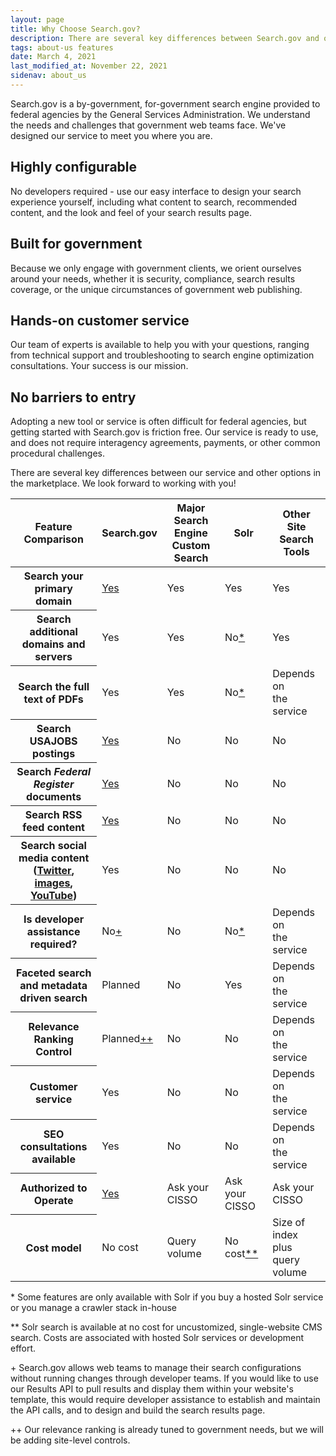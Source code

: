 ```yaml
---
layout: page
title: Why Choose Search.gov? 
description: There are several key differences between Search.gov and other options in the marketplace. Learn about our features, how they can help people find what they need on your agency's website, and how we can help make it easy to get search right on your website.
tags: about-us features
date: March 4, 2021
last_modified_at: November 22, 2021
sidenav: about_us
---
```


Search.gov is a by-government, for-government search engine provided to federal agencies by the General Services Administration. We understand the needs and challenges that government web teams face. We've designed our service to meet you where you are.

## Highly configurable

No developers required - use our easy interface to design your search experience yourself, including what content to search, recommended content, and the look and feel of your search results page.

## Built for government

Because we only engage with government clients, we orient ourselves around your needs, whether it is security, compliance, search results coverage, or the unique circumstances of government web publishing.

## Hands-on customer service

Our team of experts is available to help you with your questions, ranging from technical support and troubleshooting to search engine optimization consultations. Your success is our mission.

## No barriers to entry

Adopting a new tool or service is often difficult for federal agencies, but getting started with Search.gov is friction free. Our service is ready to use, and does not require interagency agreements, payments, or other common procedural challenges.

There are several key differences between our service and other options in the marketplace. We look forward to working with you!

<div class="usa-table-container--scrollable" tabindex="0">
  <table class="usa-table usa-table--compact">
    <thead>
      <tr>
        <th>Feature<br />Comparison</th>
        <th scope="col" class="text-right">Search.gov</th>
        <th scope="col" class="text-right">Major Search<br />Engine Custom<br />Search</th>
        <th scope="col" class="text-right">Solr</th>
        <th scope="col" class="text-right">Other Site<br />Search Tools</th>
      </tr>
    </thead>
    <tr>
      <th scope="row">Search your<br />primary domain</th>
      <td class="text-tabular text-right"><a href="{{ site.baseurl }}/admin-center/content/domains.html">Yes</a></td>
      <td class="text-tabular text-right">Yes</td>
      <td class="text-tabular text-right">Yes</td>
      <td class="text-tabular text-right">Yes</td>
    </tr>
    <tr>
      <th scope="row">Search additional<br />domains and servers</th>
      <td class="text-tabular text-right">Yes</td>
      <td class="text-tabular text-right">Yes</td>
      <td class="text-tabular text-right">No<a href="#1star">*</a></td>
      <td class="text-tabular text-right">Yes</td>
    </tr>
    <tr>
      <th scope="row">Search the full<br />text of PDFs</th>
      <td class="text-tabular text-right">Yes</td>
      <td class="text-tabular text-right">Yes</td>
      <td class="text-tabular text-right">No<a href="#1star">*</a></td>
      <td class="text-tabular text-right">Depends on<br />the service</td>
    </tr>
    <tr>
      <th scope="row">Search USAJOBS<br />postings</th>
      <td class="text-tabular text-right"><a href="{{ site.baseurl }}/admin-center/display/jobs-module.html">Yes</a></td>
      <td class="text-tabular text-right">No</td>
      <td class="text-tabular text-right">No</td>
      <td class="text-tabular text-right">No</td>
    </tr>
    <tr>
      <th scope="row">Search <em>Federal<br />Register</em> documents</th>
      <td class="text-tabular text-right"><a href="{{ site.baseurl }}/admin-center/display/federal-register-module.html">Yes</a></td>
      <td class="text-tabular text-right">No</td>
      <td class="text-tabular text-right">No</td>
      <td class="text-tabular text-right">No</td>
    </tr>
    <tr>
      <th scope="row">Search RSS<br />feed content</th>
      <td class="text-tabular text-right"><a href="{{ site.baseurl }}/admin-center/content/rss.html">Yes</a></td>
      <td class="text-tabular text-right">No</td>
      <td class="text-tabular text-right">No</td>
      <td class="text-tabular text-right">No</td>
    </tr>
    <tr>
      <th scope="row">Search social<br />media content<br />(<a href="{{ site.baseurl }}/admin-center/content/twitter.html">Twitter</a>, <a href="{{ site.baseurl }}/admin-center/content/flickr.html">images</a>,<br /><a href="{{ site.baseurl }}/admin-center/content/youtube.html">YouTube</a>)</th>
      <td class="text-tabular text-right">Yes</td>
      <td class="text-tabular text-right">No</td>
      <td class="text-tabular text-right">No</td>
      <td class="text-tabular text-right">No</td>
    </tr>
    <tr>
      <th scope="row">Is developer<br />assistance required?</th>
      <td class="text-tabular text-right">No<a href="#1plus">+</a></td>
      <td class="text-tabular text-right">No</td>
      <td class="text-tabular text-right">No<a href="#1star">*</a></td>
      <td class="text-tabular text-right">Depends on<br />the service</td>
    </tr>
    <tr>
      <th scope="row">Faceted search<br />and metadata<br />driven search</th>
      <td class="text-tabular text-right">Planned</td>
      <td class="text-tabular text-right">No</td>
      <td class="text-tabular text-right">Yes</td>
      <td class="text-tabular text-right">Depends on<br />the service</td>
    </tr>
    <tr>
      <th scope="row">Relevance Ranking<br />Control</th>
      <td class="text-tabular text-right">Planned<a href="#2plus">++</a></td>
      <td class="text-tabular text-right">No</td>
      <td class="text-tabular text-right">No</td>
      <td class="text-tabular text-right">Depends on<br />the service</td>
    </tr>
    <tr>
      <th scope="row">Customer service</th>
      <td class="text-tabular text-right">Yes</td>
      <td class="text-tabular text-right">No</td>
      <td class="text-tabular text-right">No</td>
      <td class="text-tabular text-right">Depends on<br />the service</td>
    </tr>
    <tr>
      <th scope="row">SEO consultations<br />available</th>
      <td class="text-tabular text-right">Yes</td>
      <td class="text-tabular text-right">No</td>
      <td class="text-tabular text-right">No</td>
      <td class="text-tabular text-right">Depends on<br />the service</td>
    </tr>
    <tr>
      <th scope="row">Authorized to<br />Operate</th>
      <td class="text-tabular text-right"><a href="{{ site.baseurl }}/about/security.html">Yes</a></td>
      <td class="text-tabular text-right">Ask your<br />CISSO</td>
      <td class="text-tabular text-right">Ask your<br />CISSO</td>
      <td class="text-tabular text-right">Ask your<br />CISSO</td>
    </tr>
    <tr>
      <th scope="row">Cost model</th>
      <td class="text-tabular text-right">No cost</td>
      <td class="text-tabular text-right">Query<br />volume</td>
      <td class="text-tabular text-right">No cost<a href="#2star">**</a></td>
      <td class="text-tabular text-right">Size of index<br />plus query<br />volume</td>
    </tr>
  </table>
</div>

<a name="1star"></a>\* Some features are only available with Solr if you buy a hosted Solr service or you manage a crawler stack in-house

<a name="2star"></a>\*\* Solr search is available at no cost for uncustomized, single-website CMS search. Costs are associated with hosted Solr services or development effort.

<a name="1plus"></a>\+ Search.gov allows web teams to manage their search configurations without running changes through developer teams. If you would like to use our Results API to pull results and display them within your website's template, this would require developer assistance to establish and maintain the API calls, and to design and build the search results page.

<a name="2plus"></a>\+\+ Our relevance ranking is already tuned to government needs, but we will be adding site-level controls.

